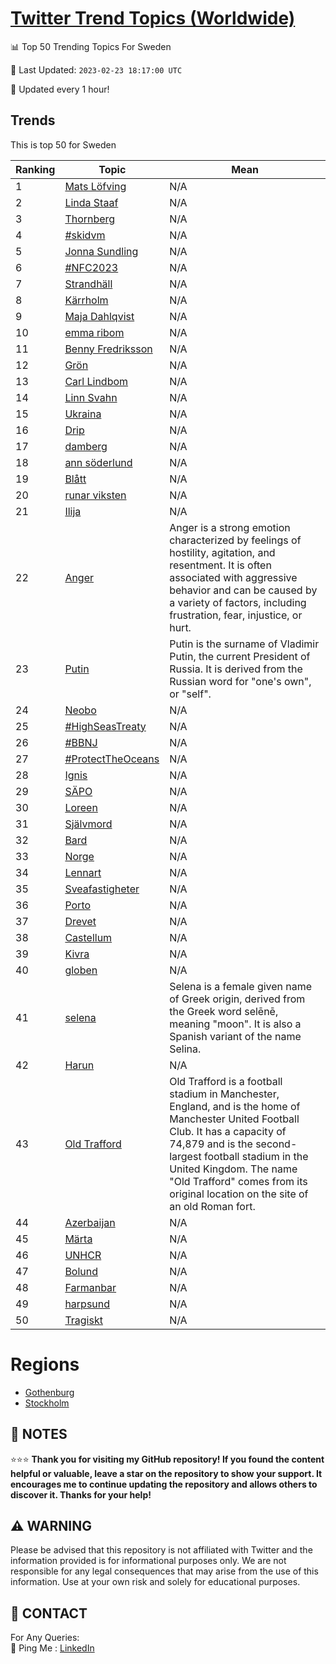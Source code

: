 [Twitter Trend Topics (Worldwide)](https://github.com/ErcinDedeoglu/Twitter-Trend-Topics)
==========


📊 Top 50 Trending Topics For Sweden

📆 Last Updated: `2023-02-23 18:17:00 UTC`

🔧 Updated every 1 hour!


## Trends

This is top 50 for Sweden

| Ranking | Topic | Mean |
| ------- | ------------ | ------------ |
| 1 | [Mats Löfving](http://twitter.com/search?q=Mats+L%c3%b6fving) | N/A |
| 2 | [Linda Staaf](http://twitter.com/search?q=Linda+Staaf) | N/A |
| 3 | [Thornberg](http://twitter.com/search?q=Thornberg) | N/A |
| 4 | [#skidvm](http://twitter.com/search?q=%23skidvm) | N/A |
| 5 | [Jonna Sundling](http://twitter.com/search?q=Jonna+Sundling) | N/A |
| 6 | [#NFC2023](http://twitter.com/search?q=%23NFC2023) | N/A |
| 7 | [Strandhäll](http://twitter.com/search?q=Strandh%c3%a4ll) | N/A |
| 8 | [Kärrholm](http://twitter.com/search?q=K%c3%a4rrholm) | N/A |
| 9 | [Maja Dahlqvist](http://twitter.com/search?q=Maja+Dahlqvist) | N/A |
| 10 | [emma ribom](http://twitter.com/search?q=emma+ribom) | N/A |
| 11 | [Benny Fredriksson](http://twitter.com/search?q=Benny+Fredriksson) | N/A |
| 12 | [Grön](http://twitter.com/search?q=Gr%c3%b6n) | N/A |
| 13 | [Carl Lindbom](http://twitter.com/search?q=Carl+Lindbom) | N/A |
| 14 | [Linn Svahn](http://twitter.com/search?q=Linn+Svahn) | N/A |
| 15 | [Ukraina](http://twitter.com/search?q=Ukraina) | N/A |
| 16 | [Drip](http://twitter.com/search?q=Drip) | N/A |
| 17 | [damberg](http://twitter.com/search?q=damberg) | N/A |
| 18 | [ann söderlund](http://twitter.com/search?q=ann+s%c3%b6derlund) | N/A |
| 19 | [Blått](http://twitter.com/search?q=Bl%c3%a5tt) | N/A |
| 20 | [runar viksten](http://twitter.com/search?q=runar+viksten) | N/A |
| 21 | [Ilija](http://twitter.com/search?q=Ilija) | N/A |
| 22 | [Anger](http://twitter.com/search?q=Anger) | Anger is a strong emotion characterized by feelings of hostility, agitation, and resentment. It is often associated with aggressive behavior and can be caused by a variety of factors, including frustration, fear, injustice, or hurt. |
| 23 | [Putin](http://twitter.com/search?q=Putin) | Putin is the surname of Vladimir Putin, the current President of Russia. It is derived from the Russian word for "one's own", or "self". |
| 24 | [Neobo](http://twitter.com/search?q=Neobo) | N/A |
| 25 | [#HighSeasTreaty](http://twitter.com/search?q=%23HighSeasTreaty) | N/A |
| 26 | [#BBNJ](http://twitter.com/search?q=%23BBNJ) | N/A |
| 27 | [#ProtectTheOceans](http://twitter.com/search?q=%23ProtectTheOceans) | N/A |
| 28 | [Ignis](http://twitter.com/search?q=Ignis) | N/A |
| 29 | [SÄPO](http://twitter.com/search?q=S%c3%84PO) | N/A |
| 30 | [Loreen](http://twitter.com/search?q=Loreen) | N/A |
| 31 | [Självmord](http://twitter.com/search?q=Sj%c3%a4lvmord) | N/A |
| 32 | [Bard](http://twitter.com/search?q=Bard) | N/A |
| 33 | [Norge](http://twitter.com/search?q=Norge) | N/A |
| 34 | [Lennart](http://twitter.com/search?q=Lennart) | N/A |
| 35 | [Sveafastigheter](http://twitter.com/search?q=Sveafastigheter) | N/A |
| 36 | [Porto](http://twitter.com/search?q=Porto) | N/A |
| 37 | [Drevet](http://twitter.com/search?q=Drevet) | N/A |
| 38 | [Castellum](http://twitter.com/search?q=Castellum) | N/A |
| 39 | [Kivra](http://twitter.com/search?q=Kivra) | N/A |
| 40 | [globen](http://twitter.com/search?q=globen) | N/A |
| 41 | [selena](http://twitter.com/search?q=selena) | Selena is a female given name of Greek origin, derived from the Greek word selēnē, meaning "moon". It is also a Spanish variant of the name Selina. |
| 42 | [Harun](http://twitter.com/search?q=Harun) | N/A |
| 43 | [Old Trafford](http://twitter.com/search?q=Old+Trafford) | Old Trafford is a football stadium in Manchester, England, and is the home of Manchester United Football Club. It has a capacity of 74,879 and is the second-largest football stadium in the United Kingdom. The name "Old Trafford" comes from its original location on the site of an old Roman fort. |
| 44 | [Azerbaijan](http://twitter.com/search?q=Azerbaijan) | N/A |
| 45 | [Märta](http://twitter.com/search?q=M%c3%a4rta) | N/A |
| 46 | [UNHCR](http://twitter.com/search?q=UNHCR) | N/A |
| 47 | [Bolund](http://twitter.com/search?q=Bolund) | N/A |
| 48 | [Farmanbar](http://twitter.com/search?q=Farmanbar) | N/A |
| 49 | [harpsund](http://twitter.com/search?q=harpsund) | N/A |
| 50 | [Tragiskt](http://twitter.com/search?q=Tragiskt) | N/A |



# Regions

* [Gothenburg](</Sweden/Gothenburg.md>)
* [Stockholm](</Sweden/Stockholm.md>)



## 📝 NOTES

⭐⭐⭐ **Thank you for visiting my GitHub repository! If you found the content helpful or valuable, leave a star on the repository to show your support. It encourages me to continue updating the repository and allows others to discover it. Thanks for your help!**


## ⚠️ WARNING

Please be advised that this repository is not affiliated with Twitter and the information provided is for informational purposes only. We are not responsible for any legal consequences that may arise from the use of this information. Use at your own risk and solely for educational purposes.


## 📨 CONTACT

 For Any Queries:  
            🏓 Ping Me : [LinkedIn](https://www.linkedin.com/in/ercindedeoglu/)
